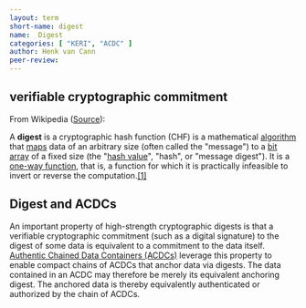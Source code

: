 ```yaml
---
layout: term
short-name: digest
name:  Digest
categories: [ "KERI", "ACDC" ]
author: Henk van Cann
peer-review:
---
```


## verifiable cryptographic commitment

From Wikipedia ([Source](https://en.wikipedia.org/wiki/Cryptographic_hash_function)):

A **digest** is a cryptographic hash function (CHF) is a mathematical [algorithm](https://en.wikipedia.org/wiki/Algorithm) that [maps](https://en.wikipedia.org/wiki/Map_(mathematics)) data of an arbitrary size (often called the "message") to a [bit array](https://en.wikipedia.org/wiki/Bit_array) of a fixed size (the "[hash value](https://en.wikipedia.org/wiki/Hash_value)", "hash", or "message digest"). It is a [one-way function](https://en.wikipedia.org/wiki/One-way_function), that is, a function for which it is practically infeasible to invert or reverse the computation.[[1]](https://en.wikipedia.org/wiki/Message_digest#cite_note-MrThfd-1)

## Digest and ACDCs

An important property of high-strength cryptographic digests is that a verifiable cryptographic commitment (such as a digital signature) to the digest of some data is equivalent to a commitment to the data itself. [Authentic Chained Data Containers (ACDCs)](authentic-chained-data-container-(ACDC)) leverage this property to enable compact chains of ACDCs that anchor data via digests. The data contained in an ACDC may therefore be merely its equivalent anchoring digest. The anchored data is thereby equivalently authenticated or authorized by the chain of ACDCs.
